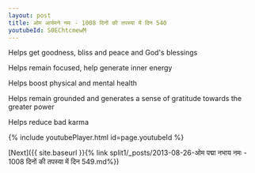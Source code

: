 ```yaml
---
layout: post
title: ओम आर्यमने नमः - 1008 दिनों की तपस्या में दिन 540
youtubeId: S0EChtcmewM
---
```

 
 
Helps get goodness, bliss and peace and God's blessings
 
Helps remain focused, help generate inner energy 
 
Helps boost physical and mental health 
 
Helps remain grounded and generates a sense of gratitude towards the greater power 
 
Helps reduce bad karma
 
 
 
 


{% include youtubePlayer.html id=page.youtubeId %}
 
[Next]({{ site.baseurl }}{% link  split1/_posts/2013-08-26-ओम पद्मा नभाय नमः - 1008 दिनों की तपस्या में दिन 549.md%})
 

